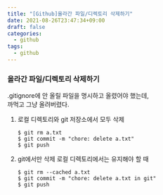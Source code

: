```yaml
---
title: "[Github]올라간 파일/디렉토리 삭제하기"
date: 2021-08-26T23:47:34+09:00
draft: false
categories:
  - github
tags:
  - github
---
```



### 올라간 파일/디렉토리 삭제하기

.gitignore에 안 올릴 파일을 명시하고 올렸어야 했는데,<br>
까먹고 그냥 올려버렸다.

1. 로컬 디렉토리와 git 저장소에서 모두 삭제

   ```
   $ git rm a.txt
   $ git commit -m "chore: delete a.txt"
   $ git push
   ```

2. git에서만 삭제
   로컬 디렉토리에서는 유지해야 할 때

   ```
   $ git rm --cached a.txt
   $ git commit -m "chore: delete a.txt in git"
   $ git push
   ```
